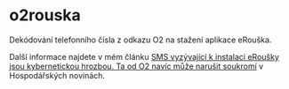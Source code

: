 # o2rouska

Dekódování telefonního čísla z odkazu O2 na stažení aplikace eRouška. 

Další informace najdete v mém článku [SMS vyzývající k instalaci eRoušky jsou kybernetickou hrozbou. Ta od O2 navíc může narušit soukromí](https://tech.ihned.cz/c7-66831160-psms7-2fa8cd3a8d001e3) v Hospodářských novinách.

